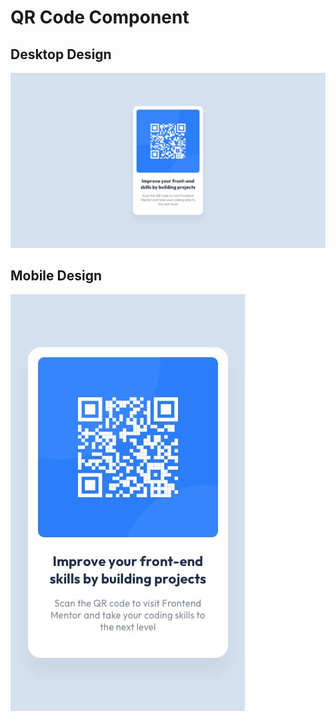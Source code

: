 # QR Code Component

## Desktop Design

![Desktop Design](./qr-code-component/design/desktop-design.jpg "Desktop design")


## Mobile Design

![Mobile Design](./qr-code-component/design/mobile-design.jpg "Mobile design")
